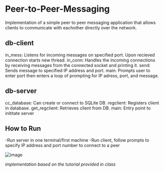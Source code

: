 # Peer-to-Peer-Messaging

Implementation of a simple peer to peer messaging application that allows clients to communicate with eachother directly over the network.

## db-client
in_mess: Listens for incoming messages on specified port. Upon recieved connection starts new thread.
in_conn: Handles the incoming connections by receiving messages from the connected socket and printing it.
send: Sends message to specified IP address and port.
main: Prompts user to enter port then enters a loop of prompting for IP adress, port, and message.

## db-server
cc_database: Can create or connect to SQLite DB.
regclient: Registers client in database.
get_regclient: Retrieves client from DB.
main: Entry point to inititate server

## How to Run
-Run server in one terminal/first machine
-Run client, follow prompts to specify IP address and port number to connect to a peer

![image](https://github.com/JAZMYNW/Peer-to-Peer-Messaging/assets/95877548/953fba3a-a7e3-425f-a12d-5a883c0551e0)

*implementation based on the tutorial provided in class*
